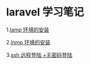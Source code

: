 # laravel 学习笔记

1.[lamp 环境的安装](https://github.com/xyzphp/xyzmac/blob/master/laravel/create-lamp.md)

2.[lnmp 环境的安装](https://github.com/xyzphp/xyzmac/blob/master/laravel/create-lnmp.md)

3.[ssh  远程登陆 +无密码登陆](https://github.com/xyzphp/xyzmac/blob/master/laravel/ssh-conn.md)








